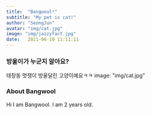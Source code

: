 ```yaml
---
title:  "Bangwool!"
subtitle: "My pet is cat!"
author: "SeongJun"
avatar: "img/cat.jpg"
image: "img/jazzyfact.jpg"
date:   2021-06-10 11:11:11
---
```


### 방울이가 누군지 알아요?
태장동 멋쟁이 방울달린 고양이예요ㅋㅋ
image: "img/cat.jpg"

### About Bangwool
Hi I am Bangwool. I am 2 years old.
